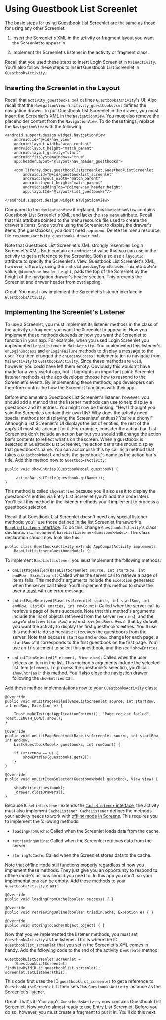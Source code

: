 # Using Guestbook List Screenlet

The basic steps for using Guestbook List Screenlet are the same as those for 
using any other Screenlet: 

1. Insert the Screenlet's XML in the activity or fragment layout you want the 
   Screenlet to appear in. 

2. Implement the Screenlet's listener in the activity or fragment class. 

Recall that you used these steps to insert Login Screenlet in `MainActivity`. 
You'll also follow these steps to insert Guestbook List Screenlet in 
`GuestbooksActivity`. 

## Inserting the Screenlet in the Layout

Recall that `activity_guestbooks.xml` defines `GuestbooksActivity`'s UI. Also 
recall that the `NavigationView` in `activity_guestbooks.xml` defines the 
navigation drawer. To put Guestbook List Screenlet in the drawer, you must 
insert the Screenlet's XML in the `NavigationView`. You must also remove the 
placeholder content from the `NavigationView`. To do these things, replace the 
`NavigationView` with the following: 

    <android.support.design.widget.NavigationView
        android:id="@+id/nav_view"
        android:layout_width="wrap_content"
        android:layout_height="match_parent"
        android:layout_gravity="start"
        android:fitsSystemWindows="true"
        app:headerLayout="@layout/nav_header_guestbooks">

        <com.liferay.docs.guestbooklistscreenlet.GuestbookListScreenlet
            android:id="@+id/guestbooklist_screenlet"
            android:layout_width="match_parent"
            android:layout_height="match_parent"
            android:paddingTop="@dimen/nav_header_height"
            app:layoutId="@layout/list_guestbooks"/>

    </android.support.design.widget.NavigationView>

Compared to the `NavigationView` it replaced, this `NavigationView` contains 
Guestbook List Screenlet's XML, and lacks the `app:menu` attribute. Recall that 
this attribute pointed to the menu resource file used to create the drawer's 
items. Since you're using the Screenlet to display the drawer's items (the 
guestbooks), you don't need `app:menu`. Delete the menu resource file 
`res/menu/activity_guestbooks_drawer.xml`. 

Note that Guestbook List Screenlet's XML strongly resembles Login Screenlet's 
XML. Both contain an `android:id` value that you can use in the activity to get 
a reference to the Screenlet. Both also use a `layoutId` attribute to specify 
the Screenlet's View. Guestbook List Screenlet's XML, however, differs by using 
the `android:paddingTop` attribute. This attribute's value, 
`@dimen/nav_header_height`, pads the top of the Screenlet by the height of the 
navigation drawer's header section. This prevents the Screenlet and drawer 
header from overlapping. 

Great! You must now implement the Screenlet's listener interface in 
`GuestbooksActivity`. 

## Implementing the Screenlet's Listener

To use a Screenlet, you must implement its listener methods in the class of the 
activity or fragment you want the Screenlet to appear in. How you implement 
these methods depends on how you want the Screenlet to function in your app. For 
example, when you used Login Screenlet you implemented `LoginListener` in 
`MainActivity`. You implemented this listener's `onLoginSuccess` and 
`onLoginFailure` methods to display a message to the user. You then changed the 
`onLoginSuccess` implementation to navigate from `MainActivity` to 
`GuestbooksActivity`. Since these methods are `void`, however, you could have 
left them empty. Obviously this wouldn't have made for a very useful app, but it 
highlights an important point: Screenlet listener methods let the app developer 
choose how to respond to the Screenlet's events. By implementing these methods, 
app developers can therefore control the how the Screenlet functions with their 
app. 

Before implementing Guestbook List Screenlet's listener, however, you should add 
a method that the listener methods can use to help display a guestbook and its 
entries. You might now be thinking, "Hey! I thought you said the Screenlets 
contain their own UIs? Why does the activity need special methods for displaying 
the Screenlets' entities? You're a phony!" Although a list Screenlet's UI 
displays the list of entities, the rest of the app's UI must still account for 
it. For example, consider the action bar. List Screenlets don't include an 
action bar, but you should still change the action bar's contents to reflect 
what's on the screen. When a guestbook is selected in Guestbook List Screenlet, 
the action bar's title should display that guestbook's name. You can accomplish 
this by calling a method that takes a `GuestbookModel` and sets the guestbook's 
name as the action bar's title. Add this method now to `GuestbooksActivity`: 

    public void showEntries(GuestbookModel guestbook) {

        _actionBar.setTitle(guestbook.getName());
    }

This method is called `showEntries` because you'll also use it to display the 
guestbook's entries via Entry List Screenlet (you'll add this code later). 
You'll call this method in the listener methods you'll implement to process a 
guestbook selection. 

Recall that Guestbook List Screenlet doesn't need any special listener methods: 
you'll use those defined in the list Screenlet framework's 
[`BaseListListener` interface](https://github.com/liferay/liferay-screens/blob/1.4.1/android/library/src/main/java/com/liferay/mobile/screens/base/list/BaseListListener.java). 
To do this, change `GuestbooksActivity`'s class declaration to implement 
`BaseListListener<GuestbookModel>`. The class declaration should now look like 
this: 

    public class GuestbooksActivity extends AppCompatActivity implements 
        BaseListListener<GuestbookModel> {...

To implement `BaseListListener`, you must implement the following methods:

- `onListPageFailed(BaseListScreenlet source, int startRow, int endRow, Exception e)`:
  Called when the server call to retrieve a page of items fails. This method's 
  arguments include the `Exception` generated when the server call failed. 
  You'll implement this method to show the user a 
  [toast](https://developer.android.com/guide/topics/ui/notifiers/toasts.html) 
  with an error message. 

- `onListPageReceived(BaseListScreenlet source, int startRow, int endRow, List<E> entries, int rowCount)`:
  Called when the server call to retrieve a page of items succeeds. Note that 
  this method's arguments include the list of objects retrieved from the server 
  (`entries`), and the page's start row (`startRow`) and end row (`endRow`). 
  Recall that by default, you want the activity to display the first guestbook's 
  entries. You'll use this method to do so because it receives the guestbooks 
  from the server. Note that because `startRow` and `endRow` change for each 
  page, a `startRow` of `0` corresponds to the first guestbook on the first 
  page. You'll use an `if` statement to select this guestbook, and then call 
  `showEntries`. 

- `onListItemSelected(E element, View view)`: Called when the user selects an 
  item in the list. This method's arguments include the selected list item 
  (`element`). To process the guestbook's selection, you'll call `showEntries` 
  in this method. You'll also close the navigation drawer following the 
  `showEntries` call. 

Add these method implementations now to your `GuestbooksActivity` class: 

    @Override
    public void onListPageFailed(BaseListScreenlet source, int startRow, int endRow, Exception e) {

        Toast.makeText(getApplicationContext(), "Page request failed", Toast.LENGTH_LONG).show();
    }

    @Override
    public void onListPageReceived(BaseListScreenlet source, int startRow, int endRow, 
        List<GuestbookModel> guestbooks, int rowCount) {
        
        if (startRow == 0) {
            showEntries(guestbooks.get(0));
        }
    }

    @Override
    public void onListItemSelected(GuestbookModel guestbook, View view) {

        showEntries(guestbook);
        _drawer.closeDrawers();
    }

Because `BaseListListener` extends the 
[`CacheListener` interface](https://github.com/liferay/liferay-screens/blob/1.4.1/android/library/src/main/java/com/liferay/mobile/screens/cache/CacheListener.java), 
the activity must also implement `CacheListener`. `CacheListener` defines the 
methods your activity needs to work with 
[offline mode in Screens](/develop/tutorials/-/knowledge_base/6-2/architecture-of-offline-mode-in-liferay-screens). 
This requires you to implement the following methods: 

- `loadingFromCache`: Called when the Screenlet loads data from the cache. 

- `retrievingOnline`: Called when the Screenlet retrieves data from the server. 

- `storingToCache`: Called when the Screenlet stores data to the cache. 

Note that offline mode still functions properly regardless of how you implement 
these methods. They just give you an opportunity to respond to offline mode's 
actions should you need to. In this app you don't, so your implementations can 
be empty. Add these methods to your `GuestbooksActivity` class: 

    @Override
    public void loadingFromCache(boolean success) { }

    @Override
    public void retrievingOnline(boolean triedInCache, Exception e) { }

    @Override
    public void storingToCache(Object object) { }

Now that you've implemented the listener methods, you must set 
`GuestbooksActivity` as the listener. This is where the ID 
`guestbooklist_screenlet` that you set in the Screenlet's XML comes in handy. 
Add the following code to the end of the activity's `onCreate` method: 

    GuestbookListScreenlet screenlet = 
        (GuestbookListScreenlet) findViewById(R.id.guestbooklist_screenlet);
    screenlet.setListener(this);

This code first uses the ID `guestbooklist_screenlet` to get a reference to 
`GuestbookListScreenlet`. It then sets this `GuestbooksActivity` instance as the 
Screenlet's listener. 

Great! That's it! Your app's `GuestbooksActivity` now contains Guestbook List 
Screenlet. Now you're almost ready to use Entry List Screenlet. Before you do 
so, however, you must create a fragment to put it in. You'll do this next. 
